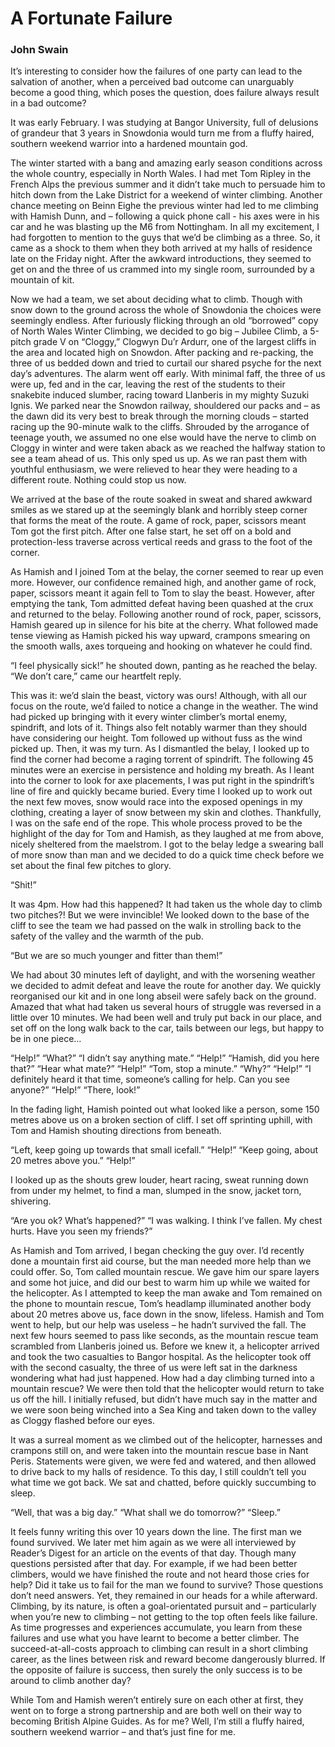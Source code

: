 # A Fortunate Failure
### John Swain

It’s interesting to consider how the failures of one party can lead to the salvation of another, when a perceived bad outcome can unarguably become a good thing, which poses the question, does failure always result in a bad outcome?

It was early February. I was studying at Bangor University, full of delusions of grandeur that 3 years in Snowdonia would turn me from a fluffy haired, southern weekend warrior into a hardened mountain god.

The winter started with a bang and amazing early season conditions across the whole country, especially in North Wales. I had met Tom Ripley in the French Alps the previous summer and it didn’t take much to persuade him to hitch down from the Lake District for a weekend of winter climbing. Another chance meeting on Beinn Eighe the previous winter had led to me climbing with Hamish Dunn, and – following a quick phone call - his axes were in his car and he was blasting up the M6 from Nottingham. In all my excitement, I had forgotten to mention to the guys that we’d be climbing as a three. So, it came as a shock to them when they both arrived at my halls of residence late on the Friday night. After the awkward introductions, they seemed to get on and the three of us crammed into my single room, surrounded by a mountain of kit.

Now we had a team, we set about deciding what to climb. Though with snow down to the ground across the whole of Snowdonia the choices were seemingly endless. After furiously flicking through an old “borrowed” copy of North Wales Winter Climbing, we decided to go big – Jubilee Climb, a 5-pitch grade V on “Cloggy,” Clogwyn Du’r Ardurr, one of the largest cliffs in the area and located high on Snowdon. After packing and re-packing, the three of us bedded down and tried to curtail our shared psyche for the next day’s adventures.
The alarm went off early. With minimal faff, the three of us were up, fed and in the car, leaving the rest of the students to their snakebite induced slumber, racing toward Llanberis in my mighty Suzuki Ignis. We parked near the Snowdon railway, shouldered our packs and – as the dawn did its very best to break through the morning clouds – started racing up the 90-minute walk to the cliffs. Shrouded by the arrogance of teenage youth, we assumed no one else would have the nerve to climb on Cloggy in winter and were taken aback as we reached the halfway station to see a team ahead of us. This only sped us up. As we ran past them with youthful enthusiasm, we were relieved to hear they were heading to a different route. Nothing could stop us now.

We arrived at the base of the route soaked in sweat and shared awkward smiles as we stared up at the seemingly blank and horribly steep corner that forms the meat of the route. A game of rock, paper, scissors meant Tom got the first pitch. After one false start, he set off on a bold and protection-less traverse across vertical reeds and grass to the foot of the corner.

As Hamish and I joined Tom at the belay, the corner seemed to rear up even more. However, our confidence remained high, and another game of rock, paper, scissors meant it again fell to Tom to slay the beast. However, after emptying the tank, Tom admitted defeat having been quashed at the crux and returned to the belay. Following another round of rock, paper, scissors, Hamish geared up in silence for his bite at the cherry. What followed made tense viewing as Hamish picked his way upward, crampons smearing on the smooth walls, axes torqueing and hooking on whatever he could find.

 “I feel physically sick!” he shouted down, panting as he reached the belay.
“We don’t care,” came our heartfelt reply.

This was it: we’d slain the beast, victory was ours! Although, with all our focus on the route, we’d failed to notice a change in the weather. The wind had picked up bringing with it every winter climber’s mortal enemy, spindrift, and lots of it. Things also felt notably warmer than they should have considering our height. Tom followed up without fuss as the wind picked up. Then, it was my turn. As I dismantled the belay, I looked up to find the corner had become a raging torrent of spindrift. The following 45 minutes were an exercise in persistence and holding my breath. As I leant into the corner to look for axe placements, I was put right in the spindrift’s line of fire and quickly became buried. Every time I looked up to work out the next few moves, snow would race into the exposed openings in my clothing, creating a layer of snow between my skin and clothes. Thankfully, I was on the safe end of the rope. This whole process proved to be the highlight of the day for Tom and Hamish, as they laughed at me from above, nicely sheltered from the maelstrom. I got to the belay ledge a swearing ball of more snow than man and we decided to do a quick time check before we set about the final few pitches to glory.

“Shit!”

It was 4pm. How had this happened? It had taken us the whole day to climb two pitches?! But we were invincible! We looked down to the base of the cliff to see the team we had passed on the walk in strolling back to the safety of the valley and the warmth of the pub.

“But we are so much younger and fitter than them!”

We had about 30 minutes left of daylight, and with the worsening weather we decided to admit defeat and leave the route for another day. We quickly reorganised our kit and in one long abseil were safely back on the ground. Amazed that what had taken us several hours of struggle was reversed in a little over 10 minutes. We had been well and truly put back in our place, and set off on the long walk back to the car, tails between our legs, but happy to be in one piece…

“Help!”
“What?”
“I didn’t say anything mate.”
“Help!”
“Hamish, did you here that?”
“Hear what mate?”
“Help!”
“Tom, stop a minute.”
“Why?”
“Help!”
“I definitely heard it that time, someone’s calling for help. Can you see anyone?”
“Help!”
“There, look!”

In the fading light, Hamish pointed out what looked like a person, some 150 metres above us on a broken section of cliff. I set off sprinting uphill, with Tom and Hamish shouting directions from beneath.

“Left, keep going up towards that small icefall.”
“Help!”
“Keep going, about 20 metres above you.”
“Help!”

I looked up as the shouts grew louder, heart racing, sweat running down from under my helmet, to find a man, slumped in the snow, jacket torn, shivering.

“Are you ok? What’s happened?”
“I was walking. I think I’ve fallen. My chest hurts. Have you seen my friends?”

As Hamish and Tom arrived, I began checking the guy over. I’d recently done a mountain first aid course, but the man needed more help than we could offer. So, Tom called mountain rescue. We gave him our spare layers and some hot juice, and did our best to warm him up while we waited for the helicopter. As I attempted to keep the man awake and Tom remained on the phone to mountain rescue, Tom’s headlamp illuminated another body about 20 metres above us, face down in the snow, lifeless. Hamish and Tom went to help, but our help was useless – he hadn’t survived the fall. The next few hours seemed to pass like seconds, as the mountain rescue team scrambled from Llanberis joined us. Before we knew it, a helicopter arrived and took the two casualties to Bangor hospital. As the helicopter took off with the second casualty, the three of us were left sat in the darkness wondering what had just happened. How had a day climbing turned into a mountain rescue? We were then told that the helicopter would return to take us off the hill. I initially refused, but didn’t have much say in the matter and we were soon being winched into a Sea King and taken down to the valley as Cloggy flashed before our eyes.

It was a surreal moment as we climbed out of the helicopter, harnesses and crampons still on, and were taken into the mountain rescue base in Nant Peris. Statements were given, we were fed and watered, and then allowed to drive back to my halls of residence. To this day, I still couldn’t tell you what time we got back. We sat and chatted, before quickly succumbing to sleep.

“Well, that was a big day.”
“What shall we do tomorrow?”
“Sleep.”

It feels funny writing this over 10 years down the line. The first man we found survived. We later met him again as we were all interviewed by Reader’s Digest for an article on the events of that day. Though many questions persisted after that day. For example, if we had been better climbers, would we have finished the route and not heard those cries for help? Did it take us to fail for the man we found to survive? Those questions don’t need answers. Yet, they remained in our heads for a while afterward. Climbing, by its nature, is often a goal-orientated pursuit and – particularly when you’re new to climbing – not getting to the top often feels like failure. As time progresses and experiences accumulate, you learn from these failures and use what you have learnt to become a better climber. The succeed-at-all-costs approach to climbing can result in a short climbing career, as the lines between risk and reward become dangerously blurred. If the opposite of failure is success, then surely the only success is to be around to climb another day?

While Tom and Hamish weren’t entirely sure on each other at first, they went on to forge a strong partnership and are both well on their way to becoming British Alpine Guides. As for me? Well, I’m still a fluffy haired, southern weekend warrior – and that’s just fine for me.
